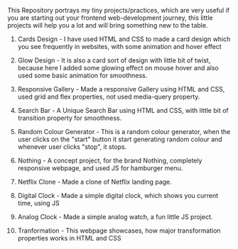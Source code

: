 This Repository portrays my tiny projects/practices, which are very useful if you are starting out your frontend web-development journey, this little projects will help you a lot and will bring something new to the table.

1. Cards Design - I have used HTML and CSS to made a card design which you see frequently in websites, with some animation and hover effect

2. Glow Design - It is also a card sort of design with little bit of twist, because here I added some glowing effect on mouse hover and also used some basic animation for smoothness.

3. Responsive Gallery - Made a responsive Gallery using HTML and CSS, used grid and flex properties, not used media-query property.

4. Search Bar - A Unique Search Bar using HTML and CSS, with little bit of transition property for smoothness.

5. Random Colour Generator - This is a random colour generator, when the user clicks on the "start" button it start generating random colour and whenever user clicks "stop", it stops.

6. Nothing - A concept project, for the brand Nothing, completely responsive webpage, and used JS for hamburger menu.

7. Netflix Clone - Made a clone of Netflix landing page.

8. Digital Clock - Made a simple digital clock, which shows you current time, using JS

9. Analog Clock - Made a simple analog watch, a fun little JS project.

10. Tranformation - This webpage showcases, how major transformation properties works in HTML and CSS